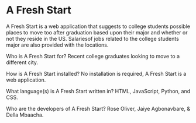 # A Fresh Start

A Fresh Start is a web application that suggests to college students possible places to move too after graduation based upon their major and whether or not they reside in the US. Salariesof jobs related to the college students major are also provided with the locations.

Who is A Fresh Start for?
Recent college graduates looking to move to a different city. 

How is A Fresh Start installed?
No installation is required, A Fresh Start is a web application. 

What language(s) is A Fresh Start written in?
HTML, JavaScript, Python, and CSS. 

Who are the developers of A Fresh Start?
Rose Oliver, Jaiye Agbonavbare, & Della Mbaacha. 
